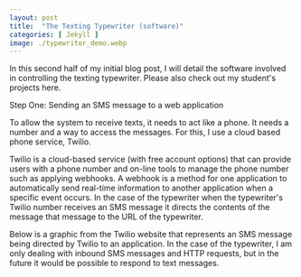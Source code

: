 ```yaml
---
layout: post
title:  "The Texting Typewriter (software)"
categories: [ Jekyll ]
image: ./typewriter_demo.webp
---
```


In this second half of my initial blog post, I will detail the software involved in controlling the texting typewriter. Please also check out my student's projects here.

Step One: Sending an SMS message to a web application

To allow the system to receive texts, it needs to act like a phone. It needs a number and a way to access the messages. For this, I use a cloud based phone service, Twilio.

Twilio is a cloud-based service (with free account options) that can provide users with a phone number and on-line tools to manage the phone number such as applying webhooks. A webhook is a method for one application to automatically send real-time information to another application when a specific event occurs. In the case of the typewriter when the typewriter's Twilio number receives an SMS message it directs the contents of the message that message to the URL of the typewriter.

Below is a graphic from the Twilio website that represents an SMS message being directed by Twilio to an application. In the case of the typewriter, I am only dealing with inbound SMS messages and HTTP requests, but in the future it would be possible to respond to text messages.
